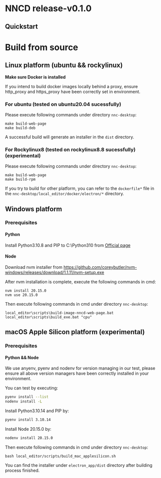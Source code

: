 # NNCD release-v0.1.0
## Quickstart

# Build from source
## Linux platform (ubuntu && rockylinux)
**Make sure Docker is installed**

If you intend to build docker images locally behind a proxy, ensure http_proxy and https_proxy have been correctly set in environment.

### For ubuntu (tested on ubuntu20.04 sucessfully)
Please execute following commands under directory `nnc-desktop`:

```
make build-web-page
make build-deb
```

A successful build will generate an installer in the `dist` directory.

### For Rockylinux8 (tested on rockylinux8.8 sucessfully) (experimental)
Please execute following commands under directory `nnc-desktop`:

```
make build-web-page
make build-rpm
```

If you try to build for other platform, you can refer to the `dockerfile*` file in the `nnc-desktop/local_editor/docker/electron/*` directory.

## Windows platform
### Prerequisites

#### Python
Install Python3.10.8 and PIP to C:\Python310 from [Official page](https://www.python.org/downloads/)

#### Node
Download nvm installer from https://github.com/coreybutler/nvm-windows/releases/download/1.1.11/nvm-setup.exe

After nvm installation is complete, execute the following commands in cmd:
```
nvm install 20.15.0
nvm use 20.15.0
```

Then execute following commands in cmd under directory `nnc-desktop`:
```
local_editor\scripts\build-image-nncd-web-page.bat
local_editor\scripts\build_exe.bat "cpu"
```

## macOS Apple Silicon platform (experimental)
### Prerequisites

#### Python && Node
We use anyenv, pyenv and nodenv for version managing in our test, please ensure all above version managers have been correctly installed in your environment.

You can test by executing:
```bash
pyenv install --list
nodenv install -L
```

Install Python3.10.14 and PIP by:
```bash
pyenv install 3.10.14
```

Install Node 20.15.0 by:
```bash
nodenv install 20.15.0
```

Then execute following commands in cmd under directory `nnc-desktop`:
```
bash local_editor/scripts/build_mac_applesilicon.sh
```

You can find the installer under `electron_app/dist` directory after building process finished.